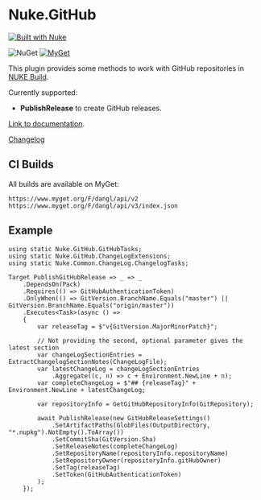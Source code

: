 # Nuke.GitHub

[![Built with Nuke](http://nuke.build/rounded)](https://www.nuke.build)

![NuGet](https://img.shields.io/nuget/v/Nuke.GitHub.svg)
[![MyGet](https://img.shields.io/myget/dangl/v/Nuke.GitHub.svg)]()

This plugin provides some methods to work with GitHub repositories
in [NUKE Build](https://github.com/nuke-build/nuke).

Currently supported:
  * **PublishRelease** to create GitHub releases.

[Link to documentation](https://docs.dangl-it.com/Projects/Nuke.GitHub).

[Changelog](./Changelog.md)

## CI Builds

All builds are available on MyGet:

    https://www.myget.org/F/dangl/api/v2
    https://www.myget.org/F/dangl/api/v3/index.json

## Example

    using static Nuke.GitHub.GitHubTasks;
    using static Nuke.GitHub.ChangeLogExtensions;
    using static Nuke.Common.ChangeLog.ChangelogTasks;

    Target PublishGitHubRelease => _ => _
        .DependsOn(Pack)
        .Requires(() => GitHubAuthenticationToken)
        .OnlyWhen(() => GitVersion.BranchName.Equals("master") || GitVersion.BranchName.Equals("origin/master"))
        .Executes<Task>(async () =>
        {
            var releaseTag = $"v{GitVersion.MajorMinorPatch}";

            // Not providing the second, optional parameter gives the latest section
            var changeLogSectionEntries = ExtractChangelogSectionNotes(ChangeLogFile);
            var latestChangeLog = changeLogSectionEntries
                .Aggregate((c, n) => c + Environment.NewLine + n);
            var completeChangeLog = $"## {releaseTag}" + Environment.NewLine + latestChangeLog;

            var repositoryInfo = GetGitHubRepositoryInfo(GitRepository);

            await PublishRelease(new GitHubReleaseSettings()
                .SetArtifactPaths(GlobFiles(OutputDirectory, "*.nupkg").NotEmpty().ToArray())
                .SetCommitSha(GitVersion.Sha)
                .SetReleaseNotes(completeChangeLog)
                .SetRepositoryName(repositoryInfo.repositoryName)
                .SetRepositoryOwner(repositoryInfo.gitHubOwner)
                .SetTag(releaseTag)
                .SetToken(GitHubAuthenticationToken)
            );
        });
